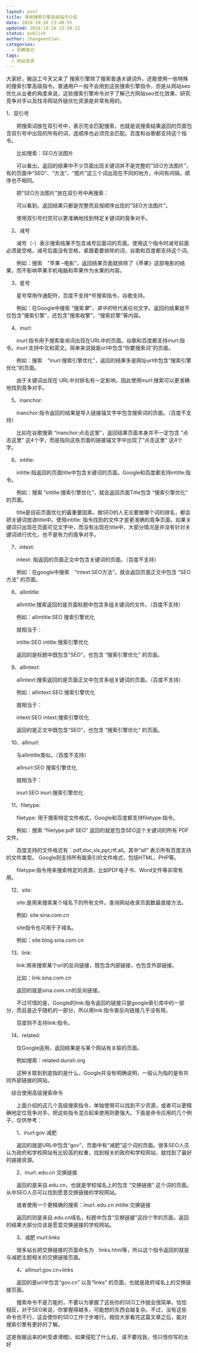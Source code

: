 ```yaml
---
layout: post
title: 常用搜索引擎高级指令介绍
date: 2018-10-26 23:49:55
updated: 2018-10-26 23:50:22
status: publish
author: zhangwentian
categories: 
  - 折腾笔记
tags: 
  - 网站资源
---
```



大家好，搬运工今天又来了
搜索引擎除了搜索普通关键词外，还能使用一些特殊的搜索引擎高级指令。普通用户一般不会用到这些搜索引擎指令，但是从网站seo优化从业者的角度来说，这些搜索引擎命令对于了解己方网站seo优化效果、研究竞争对手以及找寻网站外链优化资源是非常有用的。

1、双引号

　　把搜索词放在双引号中，表示完全匹配搜索，也就是说搜索结果返回的页面包含双引号中出现的所有的词，连顺序也必须完全匹配。百度和谷歌都支持这个指令。

　　比如搜索：SEO方法图片

　　可以看出，返回的结果中不少页面出现关键词并不是完整的”SEO方法图片”，有的页面中“SEO”、“方法”、“图片”这三个词出现在不同的地方，中间有间隔，顺序也不相同。

　　把“SEO方法图片”放在双引号中再搜索：

　　可以看到，返回结果只都是完整而且按顺序出现的”SEO方法图片”。

　　使用双引号扫完可以更准确地找到特定关键词的竟争对手。

　2、减号

　　减号（-）表示搜索结果不包含减号后面词的页面。使用这个指令时减号前面必须是空格，减号后面没有空格，紧跟着要排除的词，谷歌和百度都支持这个词。

　　例如：搜索　“苹果 –电影”，返回结果页面就排除了《苹果》这部电影的结果，而不影响苹果手机电脑和苹果作为水果的内容。

　3、星号

　　星号常用作通配符，百度不支持*号搜索指令，谷歌支持。

　　例如：在Google中搜索 “搜索*擎”，其中的*号代表任何文字。返回的结果就不仅包含“搜索引擎”，还包含“搜索收擎”，“搜索巨擎”等内容。

　4、inurl:

　　inurl:指令用于搜索查询词出现在URL中的页面。谷歌和百度都支持inurl:指令。inurl:支持中文和英文。简单来说就是url中包含“你要搜索词”的页面。

　　例如：搜索　“inurl:搜索引擎优化”，返回的结果多是网址url中包含“搜索引擎优化”的页面。

　　由于关键词出现在 URL中对排名有一定影响，因此使用inurl:搜索可以更准确地找到竟争对手。

　5、inanchor:

　　inanchor:指令返回的结果是导入链接锚文字中包含搜索词的页面。（百度不支持）

　　比如在谷歌搜索 “inanchor:点击这里”，返回结果页面本身并不一定包含 “点击这里” 这4个字，而是指向这些页面的链接锚文字中出现了“点击这里” 这4个字。

　6、intitle:

　　intitle:指返回的页面title中包含关键词的页面。Google和百度都支持intitle:指令。

　　例如：搜索 “intitle:搜索引擎优化”，就会返回页面Title包含 “搜索引擎优化” 的页面。

　　title是目前页面优化的最重要因素。做SEO的人无论要做哪个词的排名，都会把关键词放进title中。使用intitle: 指令找到的文件才是更准确的竟争页面。如果关键词只出现在页面可见文字中，而没有出现在title中，大部分情况是并没有针对关键词进行优化，也不是有力的竟争对手。

　7、intext:

　　intext: 指返回的页面正文中包含关键词的页面。（百度不支持）

　　例如：在google中搜索　“intext:SEO方法”。就会返回页面正文中包含 “SEO方法” 的页面。

　8、allintitle:

　　allintitle:搜索返回的是页面标题中包含多组关键词的文件。（百度不支持）

　　例如：allintitle:SEO 搜索引擎优化

　　就相当于：

　　intitle:SEO intitle:搜索引擎优化

　　返回的是标题中既包含“SEO”，也包含 “搜索引擎优化” 的页面。

　9、allintext:

　　allintext:搜索返回的是页面正文中包含多组关键词的页面。（百度不支持）

　　例如：allintext:SEO 搜索引擎优化

　　就相当于：

　　intext:SEO intext:搜索引擎优化

　　返回的是正文中既包含“SEO”，也包含 “搜索引擎优化” 的页面。

　10、allinurl:

　　与allintitle类似。（百度不支持）

　　allinurl:SEO 搜索引擎优化

　　就相当于：

　　inurl:SEO inurl:搜索引擎优化

　11、filetype:

　　filetype: 用于搜索特定文件格式，Google和百度都支持filetype:指令。

　　例如：搜索 “filetype:pdf SEO” 返回的就是包含SEO这个关键词的所有 PDF文件。

　　百度支持的文件格式有：pdf,doc,xls,ppt,rtf,all。其中“all” 表示所有百度支持的文件类型。 Google则支持所有能索引的文件格式，包括HTML，PHP等。

　　filetype:指令用来搜索特定的资源，比如PDF电子书、Word文件等非常有用。

　12、site:

　　site:是用来搜索某个域名下的所有文件。查询网站收录页面数最直接方法。

　　例如: site:sina.com.cn

　　site指令也可用于子域名。

　　例如：site:blog.sina.com.cn

　13、link:

　　link:用来搜索某个url的反向链接，既包含内部链接，也包含外部链接。

　　比如：link:sina.com.cn

　　返回的就是sina.com.cn的反向链接。

　　不过可惜的是，Google的link:指令返回的链接只是google索引库中的一部分，而且是近乎随机的一部分，所以用link:指令查反向链接几乎没有用。

　　百度则不支持link:指令。

　14、related:

　　仅Google适用，返回结果是与某个网站有关联的页面。

　　例如搜索：related:dunsh.org

　　这种关联到到底指的是什么，Google并没有明确说明，一般认为指的是有共同外部链接的网站。

　综合使用高级搜索命令

　　上面介绍的这几个高级搜索指令，单独使用可以找到不少资源，或者可以更精确地定位竞争对手。把这些指令混合起来使用则更强大。下面是命令应用的几个例子，仅供参考：

　　1、inurl:gov 减肥

　　返回的就是URL中包含“gov”，页面中有“减肥”这个词的页面。很多SEO人员认为政府和学校网站有比较高的权重，找到相关的政府和学校网站，就找到了最好的链接资源。

　　2、inurl:.edu.cn 交换链接

　　返回的是来自.edu.cn，也就是学校域名上的包含 “交换链接” 这个词的页面。从中SEO人员可以找到愿意交换链接的学校网站。

　　或者使用一个更精确的搜索：inurl:.edu.cn intitle:交换链接

　　返回的则是来自.edu.cn域名，标题中包含“交换链接”这四个字的页面，返回的结果大部分应该是愿意交换链接的学校网站。

　　3、减肥 inurl:links

　　很多站长把交换链接的页面命名为　links.html等，所以这个指令返回的就是与减肥主题相关的交换链接页面。

　　4、allinurl:gov.cn+links

　　返回的是url中包含“gov.cn” 以及“links” 的页面，也就是政府域名上的交换链接页面。

　　搜索命令不是万能的，不要以为掌握了这些你的SEO工作就会很简单。恰恰相反，对于SEO来说，你掌握得越多，可能想的东西会越复杂。不过，没有这些命令也不行，这会使你的SEO工作寸步难行。相信大家看完这篇文章之后，能对搜索引擎有更好的了解。

这是我搬运来的#(受虐滑稽)，如果侵犯了什么权，请不要找我，怪只怪你写的太好
